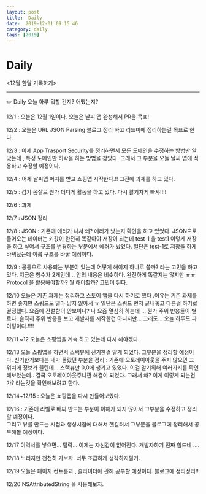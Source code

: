 ```yaml
---
layout: post
title:  Daily
date:  2019-12-01 09:15:46
category: daily
tags: [2019]
---
```


# Daily

<12월 한달 기록하기>

------

✏️ Daily 오늘 하루 뭐할 건지? 어땠는지?

12/1 : 오늘은 12월 1일이다. 
오늘은 날씨 앱 완성해서 PR을 목표!

12/2 : 오늘은 URL JSON Parsing 블로그 정리 하고 리드미에 정리하는걸 목표로 한다.

12/3 : 어제 App Trasport Security를 정리하면서 모든 도메인을 수정하는 방법만 알았는데 , 특정 도메인만 허락을 하는 방법을 찾았다. 그래서 그 부분을 오늘 날씨 앱에 적용하고 수정할 예정이다. 

12/4 : 어제 날씨앱 머지를 받고 쇼핑앱 시작한다.!! 그전에 과제를 하고 있다. 

12/5 : 감기 몸살로 뭔가 더디게 활동을 하고 있다. 다시 활기차게 빠샤!!!!

12/6 : 과제

12/7 : JSON 정리

12/8 : JSON : 기존에 에러가 나서 왜? 에러가 났는지 확인을 하고 있었다. JSON으로 들어오는 데이터는 키값이 완전히 똑같아야 저장이 되는데 test-1 을 test1 이렇게 저장을 하고 싶어서 구조를 변경하는 부분에서 에러가 났었다. 일단은 test-1로 저장을 하게 바꿔놨는데 이름 구조를 바꿀 예정이다. 

12/9 : 공통으로 사용되는 부분이 있는데 어떻게 해야지 하나로 쓸까? 라는 고민을 하고 있다. 지금은 함수가 2개인데... 안의 내용은 비슷하다. 완전하게 똑같지는 않지만 ㅠㅠ Protocol 을 활용해야할까? 뭘 해야할까? 고민이 된다.

12/10 오늘은 기존 과제는 정리하고 스토어 앱을 다시 하기로 했다 .이유는 기존 과제를 하면 좋지만 스쿼드도 얼마 남지 않아서 ㅠ 일단은 스쿼드 먼저 끝내놓고 다른걸 하기로 결정했다. 요즘에 간절함이 안보이나? 나 요즘 열심히 하는데 ... 뭔가 주위 반응들이 별로다. 솔직히 주위 반응을 보고 개발자를 시작한건 아니지만... 그래도... 오늘 하루도 파이팅이다.!!!!

12/11 ~12 오늘은 쇼핑앱을 계속 하고 있는데 다시 해야겠다.

12/13  오늘 쇼핑앱을 하면서 스택뷰에 신기한걸 알게 되었다. 그부분을 정리할 예정이다.
신기한거보다는 내가 몰랐던 부분을 정리 : 기존에 오토레이아웃을 주지 않으면 그 위치에 정보가 뜰텐데... 스택뷰만 0,0에 생기고 있었다. 이걸 알기위해 여러가지를 확인해보았는데.. 결국 오토레이아웃주니깐 해결이 되었다. 그래서 왜? 이게 이렇게 되는건가? 라는것을 확인해보려고 한다.

12/14~12/15 : 오늘은 쇼핑앱을 다시 만들어보았다.

12/16 : 기존에 라벨로 배찌 만드는 부분이 이해가 되지 않아서 그부분을 수정하고 정리할 예정이다.  
그리고 뷰를 만드는 시점과 생성시점에 대해서 헷갈려서 그부분을 블로그에 정리해서 공부해볼 예정이다.

12/17 이력서를 넣으면... 탈락... 
이제는 자신감이 없어진다. 개발자하기 진짜 힘드네 ....

12/18 느리지만 천천히 가보자. 너무 조급하게 생각하지말기.

12/19 오늘은 페이지 컨트롤과 , 슬라이더에 관해 공부할 예정이다. 
블로그에 정리정리!!

12/20 NSAttributedString 을 사용해보자.
